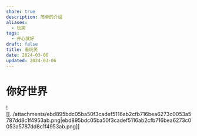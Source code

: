 ```yaml
---
share: true
description: 简单的介绍
aliases:
  - 玩笑
tags:
  - 开心就好
draft: false
title: 看玩笑
date: 2024-03-06
updated: 2024-03-06
---
```

# 你好世界

![[../attachments/ebd895bdc05ba50f3cadef5116ab2cfb716bea6273c0053a5787dd8c1f4953ab.png|ebd895bdc05ba50f3cadef5116ab2cfb716bea6273c0053a5787dd8c1f4953ab.png]]